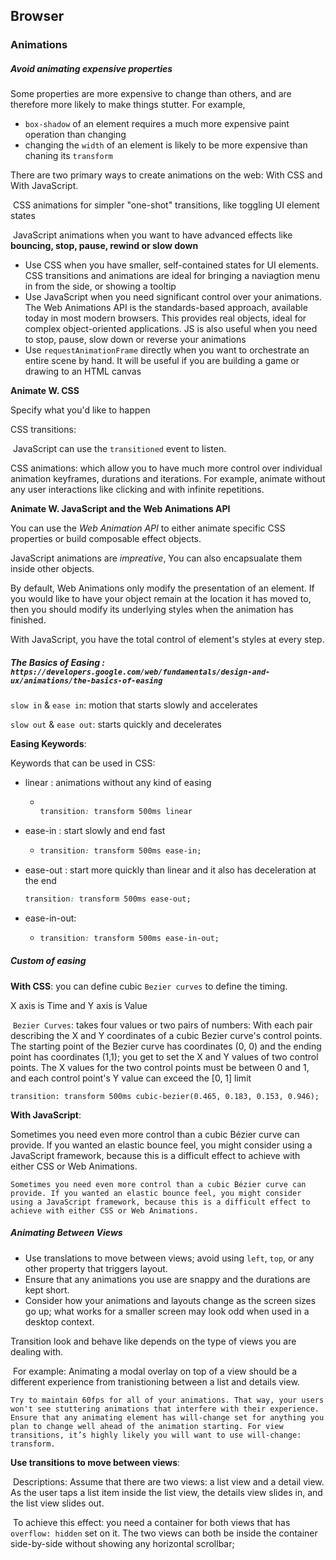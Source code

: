 ## Browser



### Animations



##### Avoid animating expensive properties

Some properties are more expensive to change than others, and are therefore more likely to make things stutter. For example, 

- `box-shadow` of an element requires a much more expensive paint operation than changing
- changing the `width` of an element is likely to be more expensive than chaning its `transform`



There are two primary ways to create animations on the web: With CSS and With JavaScript. 

​	CSS animations for simpler "one-shot" transitions, like toggling UI element states

​	JavaScript animations when you want to have advanced effects like **bouncing, stop, pause, rewind or slow down**

- Use CSS when you have smaller, self-contained states for UI elements. CSS transitions and animations are ideal for bringing a naviagtion menu in from the side, or showing a tooltip
- Use JavaScript when you need significant control over your animations. The Web Animations API is the standards-based approach, available today in most modern browsers. This provides real objects, ideal for complex object-oriented applications. JS is also useful when you need to stop, pause, slow down or reverse your animations
- Use `requestAnimationFrame` directly when you want to orchestrate an entire scene by hand. It will be useful if you are building a game or drawing to an HTML canvas



**Animate W. CSS**

Specify what you'd like to happen

CSS transitions: 

​	JavaScript can use the `transitioned` event to listen.



CSS animations: which allow you to have much more control over individual animation keyframes, durations and iterations. For example, animate without any user interactions like clicking and with infinite repetitions.



**Animate W. JavaScript and the Web Animations API**

You can use the *Web Animation API* to either animate specific CSS properties or build composable effect objects.

JavaScript animations are *impreative*, You can also encapsualate them inside other objects.

By default, Web Animations only modify the presentation of an element. If you would like to have your object remain at the location it has moved to, then you should modify its underlying styles when the animation has finished.

With JavaScript, you have the total control of element's styles at every step.



##### The Basics of Easing : `https://developers.google.com/web/fundamentals/design-and-ux/animations/the-basics-of-easing`

`slow in` & `ease in`: motion that starts slowly and accelerates

`slow out` & `ease out`: starts quickly and decelerates

**Easing Keywords**:

Keywords that can be used in CSS:

- linear : animations without any kind of easing

  - ```css
    
    transition: transform 500ms linear
    
    ```

- ease-in : start slowly and end fast 

  - ```css
    transition: transform 500ms ease-in;
    ```

    

- ease-out : start more quickly than linear and it also has deceleration at the end

  ```css
  transition: transform 500ms ease-out;
  ```

  

- ease-in-out:

  - ```css
    transition: transform 500ms ease-in-out;
    
    ```

    

##### Custom of easing

**With CSS**: you can define cubic `Bezier curves` to define the timing. 

X axis is Time and Y axis is Value

​	`Bezier Curves`: takes four values or two pairs of numbers: With each pair describing the X and Y coordinates of a cubic Bezier curve's control points. The starting point of the Bezier curve has coordinates (0, 0) and the ending point has coordinates (1,1); you get to set the X and Y values of two control points. The X values for the two control points must be between 0 and 1, and each control point's Y value can exceed the [0, 1] limit

`transition: transform 500ms cubic-bezier(0.465, 0.183, 0.153, 0.946);`



**With JavaScript**:

Sometimes you need even more control than a cubic Bézier curve can provide. If you wanted an elastic bounce feel, you might consider using a JavaScript framework, because this is a difficult effect to achieve with either CSS or Web Animations.

```
Sometimes you need even more control than a cubic Bézier curve can provide. If you wanted an elastic bounce feel, you might consider using a JavaScript framework, because this is a difficult effect to achieve with either CSS or Web Animations.
```





##### Animating Between Views

- Use translations to move between views; avoid using `left`, `top`, or any other property that triggers layout.
- Ensure that any animations you use are snappy and the durations are kept short.
- Consider how your animations and layouts change as the screen sizes go up; what works for a smaller screen may look odd when used in a desktop context.

Transition look and behave like depends on the type of views you are dealing with. 

​	For example: Animating a modal overlay on top of a view should be a different experience from tranistioning between a list and details view.

```
Try to maintain 60fps for all of your animations. That way, your users won't see stuttering animations that interfere with their experience. Ensure that any animating element has will-change set for anything you plan to change well ahead of the animation starting. For view transitions, it’s highly likely you will want to use will-change: transform.
```



**Use transitions to move between views**:

​	Descriptions: Assume that there are two views: a list view and a detail view. As the user taps a list item inside the list view, the details view slides in, and the list view slides out.

​	To achieve this effect: you need a container for both views that has `overflow: hidden` set on it. The two views can both be inside the container side-by-side without showing any horizontal scrollbar;